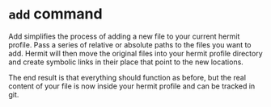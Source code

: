 # `add` command

Add simplifies the process of adding a new file to your current hermit
profile. Pass a series of relative or absolute paths to the files you
want to add.  Hermit will then move the original files into your
hermit profile directory and create symbolic links in their place that
point to the new locations.

The end result is that everything should function as before, but the
real content of your file is now inside your hermit profile and can be
tracked in git.
